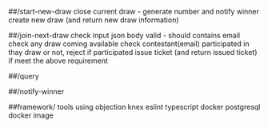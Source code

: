##/start-new-draw
close current draw - generate number and notify winner
create new draw (and return new draw information)


##/join-next-draw
check input json body valid - should contains email
check any draw coming available
check contestant(email) participated in thay draw or not, reject if participated
issue ticket (and return issued ticket) if meet the above requirement


##/query


##/notify-winner


##framework/ tools using
objection
knex
eslint
typescript
docker
postgresql docker image